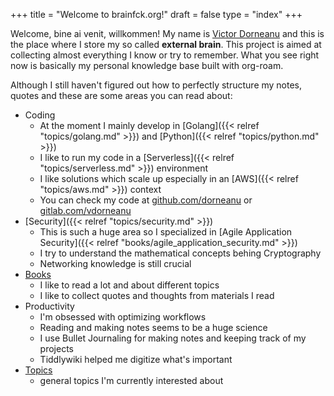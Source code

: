 +++
title = "Welcome to brainfck.org!"
draft = false
type = "index"
+++

Welcome, bine ai venit, willkommen! My name is [Victor Dorneanu](https://dornea.nu) and this is the place where I store my so called **external brain**. This project is aimed at collecting almost everything I know or try to remember. What you see right now is basically my personal knowledge base built with org-roam.

Although I still haven't figured out how to perfectly structure my notes, quotes and these are some areas you can read about:

-   Coding
    -   At the moment I mainly develop in [Golang]({{< relref "topics/golang.md" >}}) and [Python]({{< relref "topics/python.md" >}})
    -   I like to run my code in a [Serverless]({{< relref "topics/serverless.md" >}}) environment
    -   I like solutions which scale up especially in an [AWS]({{< relref "topics/aws.md" >}}) context
    -   You can check my code at [github.com/dorneanu](https://github.com/dorneanu) or [gitlab.com/vdorneanu](https://gitlab.com/vdorneanu)
-   [Security]({{< relref "topics/security.md" >}})
    -   This is such a huge area so I specialized in [Agile Application Security]({{< relref "books/agile_application_security.md" >}})
    -   I try to understand the mathematical concepts behing Cryptography
    -   Networking knowledge is still crucial
-   [Books](/books)
    -   I like to read a lot and about different topics
    -   I like to collect quotes and thoughts from materials I read
-   Productivity
    -   I'm obsessed with optimizing workflows
    -   Reading and making notes seems to be a huge science
    -   I use Bullet Journaling for making notes and keeping track of my projects
    -   Tiddlywiki helped me digitize what's important
-   [Topics](/topics)
    -   general topics I'm currently interested about
